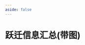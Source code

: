 ```yaml
---
aside: false
---
```

# 跃迁信息汇总(带图)

<WishInfo />

<script setup>
import WishInfo from "../.vitepress/components/hsr/WishInfo.vue";
</script>
